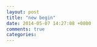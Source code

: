 ```yaml
---
layout: post
title: "new begin"
date: 2014-05-07 14:27:08 +0800
comments: true
categories: 
---
```

